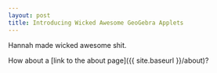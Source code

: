 ```yaml
---
layout: post
title: Introducing Wicked Awesome GeoGebra Applets
---
```


Hannah made wicked awesome shit.

How about a [link to the about page]({{ site.baseurl }}/about)?
